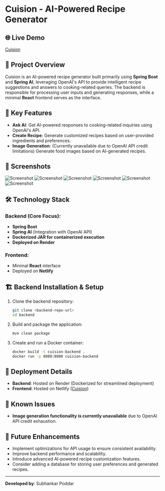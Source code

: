 # Cuision - AI-Powered Recipe Generator

## 🌐 Live Demo
[Cuision](https://cuision.netlify.app)

## 📌 Project Overview
Cuision is an AI-powered recipe generator built primarily using **Spring Boot** and **Spring AI**, leveraging OpenAI's API to provide intelligent recipe suggestions and answers to cooking-related queries. The backend is responsible for processing user inputs and generating responses, while a minimal **React** frontend serves as the interface.

## 🚀 Key Features
- **Ask AI**: Get AI-powered responses to cooking-related inquiries using OpenAI's API.
- **Create Recipe**: Generate customized recipes based on user-provided ingredients and preferences.
- **Image Generation**: (Currently unavailable due to OpenAI API credit limitations) Generate food images based on AI-generated recipes.

## 📸 Screenshots
![Screenshot](https://github.com/user-attachments/assets/3e556e71-79d8-4081-ae9d-1d8a3798681a)
![Screenshot](https://github.com/user-attachments/assets/676c2c8b-fbb9-47df-87a9-6c4040696685)
![Screenshot](https://github.com/user-attachments/assets/1d5ff0ac-7dea-421e-877f-c9199965eb43)
![Screenshot](https://github.com/user-attachments/assets/781f5361-4e0b-4074-8b3e-f26adf3c9370)
![Screenshot](https://github.com/user-attachments/assets/a6b67329-8cb4-4ee9-9b0f-eed2b84c7908)
![Screenshot](https://github.com/user-attachments/assets/f916c34b-b8a5-46ef-be76-11a64da2c2f4)

## 🛠️ Technology Stack
### Backend (Core Focus):
- **Spring Boot**
- **Spring AI** (Integration with OpenAI API)
- **Dockerized JAR for containerized execution**
- **Deployed on Render**

### Frontend:
- Minimal **React** interface
- Deployed on **Netlify**

## 🏗️ Backend Installation & Setup
1. Clone the backend repository:
   ```sh
   git clone <backend-repo-url>
   cd backend
   ```
2. Build and package the application:
   ```sh
   mvn clean package
   ```
3. Create and run a Docker container:
   ```sh
   docker build -t cuision-backend .
   docker run -p 8080:8080 cuision-backend
   ```

## 📡 Deployment Details
- **Backend**: Hosted on Render (Dockerized for streamlined deployment)
- **Frontend**: Hosted on Netlify ([Cuision](https://cuision.netlify.app))

## 🛑 Known Issues
- **Image generation functionality is currently unavailable** due to OpenAI API credit exhaustion.

## 📌 Future Enhancements
- Implement optimizations for API usage to ensure consistent availability.
- Improve backend performance and scalability.
- Introduce advanced AI-powered recipe customization features.
- Consider adding a database for storing user preferences and generated recipes.

---
**Developed by**: Subhankar Poddar

